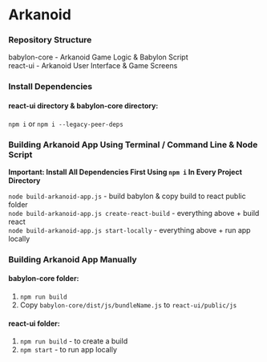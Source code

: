 # Arkanoid

### Repository Structure

babylon-core - Arkanoid Game Logic & Babylon Script \
react-ui - Arkanoid User Interface & Game Screens

### Install Dependencies

#### react-ui directory & babylon-core directory:
`npm i` or `npm i --legacy-peer-deps`

### Building Arkanoid App Using Terminal / Command Line & Node Script

**Important: Install All Dependencies First Using `npm i` In Every Project Directory**

`node build-arkanoid-app.js` - build babylon & copy build to react public folder\
`node build-arkanoid-app.js create-react-build` - everything above + build react\
`node build-arkanoid-app.js start-locally` - everything above + run app locally

### Building Arkanoid App Manually

#### babylon-core folder:
1) `npm run build`
2) Copy `babylon-core/dist/js/bundleName.js` to `react-ui/public/js`

#### react-ui folder:
1) `npm run build` - to create a build
2) `npm start` - to run app locally

